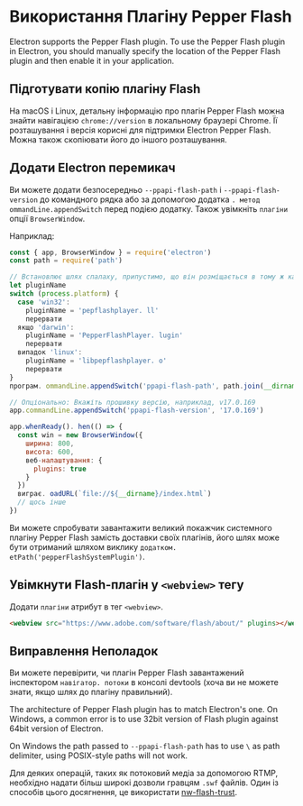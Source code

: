 # Використання Плагіну Pepper Flash

Electron supports the Pepper Flash plugin. To use the Pepper Flash plugin in Electron, you should manually specify the location of the Pepper Flash plugin and then enable it in your application.

## Підготувати копію плагіну Flash

На macOS і Linux, детальну інформацію про плагін Pepper Flash можна знайти навігацією `chrome://version` в локальному браузері Chrome. Її розташування і версія корисні для підтримки Electron Pepper Flash. Можна також скопіювати його до іншого розташування.

## Додати Electron перемикач

Ви можете додати безпосередньо `--ppapi-flash-path` і `--ppapi-flash-version` до командного рядка або за допомогою додатка `. метод ommandLine.appendSwitch` перед подією додатку. Також увімкніть `плагіни` опції `BrowserWindow`.

Наприклад:

```javascript
const { app, BrowserWindow } = require('electron')
const path = require('path')

// Встановлює шлях спалаху, припустимо, що він розміщається в тому ж каталозі основним. .
let pluginName
switch (process.platform) {
  case 'win32':
    pluginName = 'pepflashplayer. ll'
    перервати
  якщо 'darwin':
    pluginName = 'PepperFlashPlayer. lugin'
    перервати
  випадок 'linux':
    pluginName = 'libpepflashplayer. o'
    перервати
}
програм. ommandLine.appendSwitch('ppapi-flash-path', path.join(__dirname, pluginName))

// Опціонально: Вкажіть прошивку версію, наприклад, v17.0.169
app.commandLine.appendSwitch('ppapi-flash-version', '17.0.169')

app.whenReady(). hen(() => {
  const win = new BrowserWindow({
    ширина: 800,
    висота: 600,
    веб-налаштування: {
      plugins: true
    }
  })
  виграє. oadURL(`file://${__dirname}/index.html`)
  // щось інше
})
```

Ви можете спробувати завантажити великий покажчик системного плагіну Pepper Flash замість доставки своїх плагінів, його шлях може бути отриманий шляхом виклику `додатком. etPath('pepperFlashSystemPlugin')`.

## Увімкнути Flash-плагін у `<webview>` тегу

Додати `плагіни` атрибут в тег `<webview>`.

```html
<webview src="https://www.adobe.com/software/flash/about/" plugins></webview>
```

## Виправлення Неполадок

Ви можете перевірити, чи плагін Pepper Flash завантажений інспектором `навігатор. потоки` в консолі devtools (хоча ви не можете знати, якщо шлях до плагіну правильний).

The architecture of Pepper Flash plugin has to match Electron's one. On Windows, a common error is to use 32bit version of Flash plugin against 64bit version of Electron.

On Windows the path passed to `--ppapi-flash-path` has to use `\` as path delimiter, using POSIX-style paths will not work.

Для деяких операцій, таких як потоковий медіа за допомогою RTMP, необхідно надати більш широкі дозволи гравцям `.swf` файлів. Один із способів цього досягнення, це використати [nw-flash-trust](https://github.com/szwacz/nw-flash-trust).
